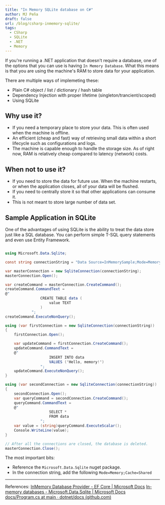 ```yaml
---
title: "In Memory SQLite database on C#"
author: MJ Peña
draft: false
url: /blog/csharp-inmemory-sqlite/
tags:
  - CSharp
  - SQLite
  - .NET
  - Memory
---
```


If you're running a .NET application that doesn't require a database, one of the options that you can use is having `In Memory Database`. What this means is that you are using the machine's RAM to store data for your application.

There are multiple ways of implemeting these:
- Plain C# object / list / dictionary / hash table
- Dependency Injection with proper lifetime (singleton/trancient/scoped)
- Using SQLite

## Why use it?
- If you need a temporary place to store your data. This is often used when the machine is offline.
- An efficient (cheap and fast) way of retrieving small data within a short lifecycle such as configurations and logs.
- The machine is capable enough to handle the storage size. As of right now, RAM is relatively cheap compared to latency (network) costs.

## When not to use it?
- If you need to store the data for future use. When the machine restarts, or when the application closes, all of your data will be flushed.
- If you need to centrally store it so that other applications can consume it.
- This is not meant to store large number of data set. 

## Sample Application in SQLite

One of the advantages of using SQLite is the ability to treat the data store just like a SQL database. You can perform simple T-SQL query statements and even use Entity Framework.

``` csharp

using Microsoft.Data.Sqlite;

const string connectionString = "Data Source=InMemorySample;Mode=Memory;Cache=Shared";

var masterConnection = new SqliteConnection(connectionString);
masterConnection.Open();

var createCommand = masterConnection.CreateCommand();
createCommand.CommandText =
@"
                CREATE TABLE data (
                    value TEXT
                )
            ";
createCommand.ExecuteNonQuery();

using (var firstConnection = new SqliteConnection(connectionString))
{
    firstConnection.Open();

    var updateCommand = firstConnection.CreateCommand();
    updateCommand.CommandText =
    @"
                    INSERT INTO data
                    VALUES ('Hello, memory!')
                ";
    updateCommand.ExecuteNonQuery();
}

using (var secondConnection = new SqliteConnection(connectionString))
{
    secondConnection.Open();
    var queryCommand = secondConnection.CreateCommand();
    queryCommand.CommandText =
    @"
                    SELECT *
                    FROM data
                ";
    var value = (string)queryCommand.ExecuteScalar();
    Console.WriteLine(value);
}

// After all the connections are closed, the database is deleted.
masterConnection.Close();

```

The most important bits:
- Reference the  `Microsoft.Data.Sqlite` nuget package.
- In the connection string, add the following `Mode=Memory;Cache=Shared`

---
References:
[InMemory Database Provider - EF Core | Microsoft Docs](https://docs.microsoft.com/en-us/ef/core/providers/in-memory/?tabs=dotnet-core-cli)
[In-memory databases - Microsoft.Data.Sqlite | Microsoft Docs](https://docs.microsoft.com/en-us/dotnet/standard/data/sqlite/in-memory-databases)
[docs/Program.cs at main · dotnet/docs (github.com)](https://github.com/dotnet/docs/blob/main/samples/snippets/standard/data/sqlite/InMemorySample/Program.cs)
